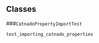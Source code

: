 # 










## Classes
    
    
###`CatnadoPropertyImportTest`



        
        
            

`test_importing_catnado_properties`



            

        

    
